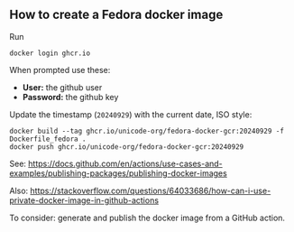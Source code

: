 ## How to create a Fedora docker image

Run
```
docker login ghcr.io
```

When prompted use these:

* **User:** the github user
* **Password:** the github key

Update the timestamp (`20240929`) with the current date, ISO style:
```
docker build --tag ghcr.io/unicode-org/fedora-docker-gcr:20240929 -f Dockerfile_fedora .
docker push ghcr.io/unicode-org/fedora-docker-gcr:20240929
```

See:
https://docs.github.com/en/actions/use-cases-and-examples/publishing-packages/publishing-docker-images

Also:
https://stackoverflow.com/questions/64033686/how-can-i-use-private-docker-image-in-github-actions

To consider: generate and publish the docker image from a GitHub action.
